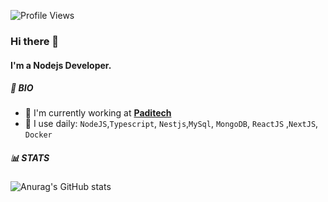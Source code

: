 	
![Profile Views](https://komarev.com/ghpvc/?username=khuonglt21&color=blue)

### Hi there 👋
#### I'm a Nodejs Developer.

##### 📌 BIO

- 🔭 I'm currently working at [**Paditech**](https://www.paditech.com/)
- 🌱 I use daily: `NodeJS`,`Typescript`, `Nestjs`,`MySql`, `MongoDB`, `ReactJS` ,`NextJS`, `Docker`

##### 📊 STATS
![Anurag's GitHub stats](https://github-readme-stats.vercel.app/api?username=khuonglt21&show_icons=true&theme=radical)

<!--
**khuonglt21/khuonglt21** is a ✨ _special_ ✨ repository because its `README.md` (this file) appears on your GitHub profile.

Here are some ideas to get you started:

- 🔭 I’m currently working on ...
- 🌱 I’m currently learning ...
- 👯 I’m looking to collaborate on ...working
- 🤔 I’m looking for help with ...
- 💬 Ask me about ...
- 📫 How to reach me: ...
- 😄 Pronouns: ...
- ⚡ Fun fact: ...
-->
